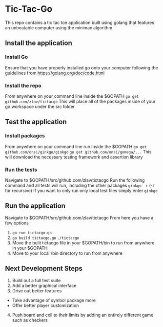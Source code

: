 # Tic-Tac-Go 
This repo contains a tic tac toe application built using golang that features an unbeatable computer using the minimax algorithm 

## Install the application
### Install Go
Ensure that you have properly installed go onto your computer following the guidelines from https://golang.org/doc/code.html

### Install the repo
From anywhere on your command line inside the $GOPATH 
`go get github.com/zlav/tictacgo`
This will place all of the packages inside of your go workspace under the src folder

## Test the application
### Install packages
From anywhere on your command line run inside the $GOPATH
`go get github.com/onsi/ginkgo/ginkgo`
`go get github.com/onsi/gomega/...`
This will download the necessary testing framework and assertion library

### Run the tests
Navigate to $GOPATH/src/github.com/zlav/tictacgo
Run the following command and all tests will run, including the other packages
`ginkgo -r` (-r for recursive)
If you want to only run only local test files simply enter
`ginkgo`

## Run the application
Navigate to $GOPATH/src/github.com/zlav/tictacgo
From here you have a few options
1. `go run tictacgo.go`
2. `go build tictacgo.go` `./tictacgo`
3. Move the built tictacgo file in your $GOPATH/bin to run from anywhere in your $GOPATH
4. Move to your local /bin directory to run from anywhere

## Next Development Steps
1. Build out a full test suite
2. Add a better graphical interface
3. Drive out better features 
  * Take advantage of symbol package more
  * Offer better player customization
4. Push board and cell to their limits by adding an entirely different game such as checkers
